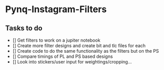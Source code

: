 # Pynq-Instagram-Filters
## Tasks to do
- [] Get filters to work on a jupiter notebook
- [] Create more filter designs and create bit and tlc files for each
- [] Create code to do the same functionality as the filters but on the PS
- [] Compare timings of PL and PS based designs
- [] Look into stickers/user input for weightings/cropping...
